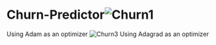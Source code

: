 # Churn-Predictor![Churn1](https://user-images.githubusercontent.com/73575537/197277684-ed7e679f-4b26-450a-94e6-eeba190d007d.JPG)
Using Adam as an optimizer
![Churn3](https://user-images.githubusercontent.com/73575537/197277691-43b3bfb0-e92f-4591-a1d3-013896c0edcb.JPG)
Using Adagrad as an optimizer
